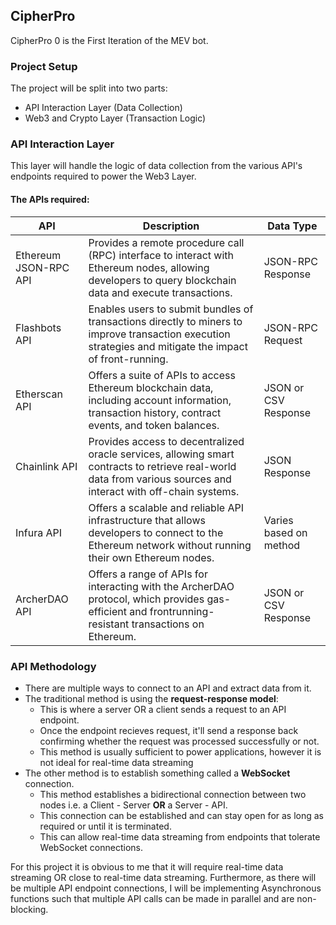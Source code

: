 ## CipherPro
CipherPro 0 is the First Iteration of the MEV bot.

### Project Setup
The project will be split into two parts:

- API Interaction Layer (Data Collection)
- Web3 and Crypto Layer (Transaction Logic)

### API Interaction Layer

This layer will handle the logic of data collection from the various API's endpoints required to power the Web3 Layer.

#### The APIs required:

| API                     | Description                                                                                                                                     | Data Type              |
|-------------------------|-------------------------------------------------------------------------------------------------------------------------------------------------|------------------------|
| Ethereum JSON-RPC API   | Provides a remote procedure call (RPC) interface to interact with Ethereum nodes, allowing developers to query blockchain data and execute transactions. | JSON-RPC Response      |
| Flashbots API           | Enables users to submit bundles of transactions directly to miners to improve transaction execution strategies and mitigate the impact of front-running. | JSON-RPC Request       |
| Etherscan API           | Offers a suite of APIs to access Ethereum blockchain data, including account information, transaction history, contract events, and token balances.    | JSON or CSV Response   |
| Chainlink API           | Provides access to decentralized oracle services, allowing smart contracts to retrieve real-world data from various sources and interact with off-chain systems. | JSON Response          |
| Infura API              | Offers a scalable and reliable API infrastructure that allows developers to connect to the Ethereum network without running their own Ethereum nodes.   | Varies based on method  |
| ArcherDAO API           | Offers a range of APIs for interacting with the ArcherDAO protocol, which provides gas-efficient and frontrunning-resistant transactions on Ethereum.     | JSON or CSV Response   |



### API Methodology

- There are multiple ways to connect to an API and extract data from it.
- The traditional method is using the **request-response model**:
  - This is where a server OR a client sends a request to an API endpoint.
  - Once the endpoint recieves request, it'll send a response back confirming whether the request was processed successfully or not.
  - This method is usually sufficient to power applications, however it is not ideal for real-time data streaming
- The other method is to establish something called a **WebSocket** connection.
  - This method establishes a bidirectional connection between two nodes i.e. a Client - Server **OR** a Server - API.
  - This connection can be established and can stay open for as long as required or until it is terminated.
  - This can allow real-time data streaming from endpoints that tolerate WebSocket connections.


For this project it is obvious to me that it will require real-time data streaming OR close to real-time data streaming.
Furthermore, as there will be multiple API endpoint connections, I will be implementing Asynchronous functions such that multiple API calls can be made in parallel and are non-blocking. 




